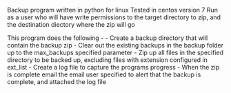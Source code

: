 Backup program written in python for linux
Tested in centos version 7
Run as a user who will have write permissions to the target directory to zip, and the destination diectory where the zip will go


This program does the following -
	 - Create a backup directory that will contain the backup zip
	 - Clear out the existing backups in the backup folder up to the max_backups specified parameter
	 - Zip up all files in the specified directory to be backed up, excluding files with extension configured in ext_list
	 - Create a log file to capture the programs progress
	 - When the zip is complete email the email user specified to alert that the backup is complete, and attached the log file 
